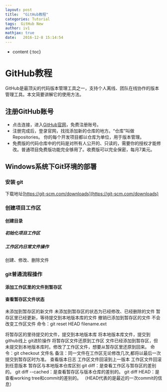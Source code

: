 ```yaml
---
layout: post
title:  "GitHub教程"
categories: Tutorial
tags:  GitHub New
author: iv1
mathjax: true
date:   2016-12-8 15:14:54
---
```


* content
{:toc}

# GitHub教程
GitHub是最顶尖的代码版本管理工具之一，支持个人离线、团队在线协作的版本管理工具。本文简要讲解它的使用方法。

## 注册GitHub账号
* 点击连接，进入[GitHub官网](https://github.com/)，免费注册账号。
* 注册完成后，登录官网，找找添加新的仓库的地方。“仓库”叫做Repositories。 你的每个开发项目都以仓库为单位，用于版本管理。
* 免费版的代码仓库中的代码是对所有人公开的、只读的，需要你的授权才能修改。普通项目免费版功能完全够用了。收费版可以完全保密，每月7美元。

## Windows系统下Git环境的部署

### 安装 git 
下载地址[https://git-scm.com/downloads](https://git-scm.com/downloads)

### 创建项目工作区
#### 创建目录
##### 初始化项目工作区
##### 工作区内日常文件操作
创建、修改、删除文件
### git普通流程操作
#### 添加工作区里的文件到暂存区
#### 查看暂存区文件状态
未添加到暂存区的新文件
未添加到暂存区的状态为已经修改、已经删除的文件
暂存区里已经更新，等待提交到本地版本库的文件
撤销已添加到暂存区的文件
不会改变工作区文件
命令：git reset HEAD filename.ext

将暂存区的里待提交的文件，提交到本地版本库
将本地版本库文件，提交到github线上
git进阶操作
将暂存区文件还原到工作区
文件已经添加到暂存区，但未提交到本地版本库时。修改了工作区文件，想要从暂存区里还原到回来。
命令：git checkout 文件名
备注：同一文件在工作区无论修改几次,都将以最后一次提交到暂存区时为准。
查看版本日志
工作区文件回滚到上一版本
工作区文件回滚到任意版本
暂存区与本地版本仓库区别
git diff：是查看工作区与暂存区的差别的。
git diff --cached：是查看暂存区与版本仓库的差别的。
git diff HEAD：是查看working tree和commit的差别的。
（HEAD代表的是最近的一次commit的信息）
